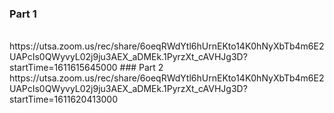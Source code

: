 ### Part 1
<br/>
https://utsa.zoom.us/rec/share/6oeqRWdYtl6hUrnEKto14K0hNyXbTb4m6E2UAPcIs0QWyvyL02j9ju3AEX_aDMEk.1PyrzXt_cAVHJg3D?startTime=1611615645000
### Part 2
<br/>
https://utsa.zoom.us/rec/share/6oeqRWdYtl6hUrnEKto14K0hNyXbTb4m6E2UAPcIs0QWyvyL02j9ju3AEX_aDMEk.1PyrzXt_cAVHJg3D?startTime=1611620413000